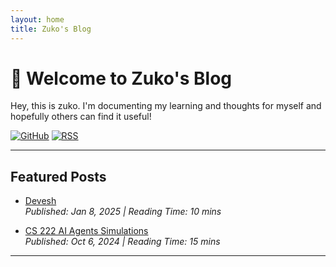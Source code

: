 ```yaml
---
layout: home
title: Zuko's Blog
---
```


# 👋 Welcome to Zuko's Blog

Hey, this is zuko. I'm documenting my learning and thoughts for myself and hopefully others can find it useful! 

[![GitHub](https://img.icons8.com/ios-filled/50/github)](https://github.com/CuriousCaliBoi) 
[![RSS](https://img.icons8.com/ios-filled/50/rss)](rss.xml)

---

## Featured Posts

- [Devesh](./posts/devesh)  
  *Published: Jan 8, 2025 | Reading Time: 10 mins*

- [CS 222 AI Agents Simulations](./posts/cs_222_ai_agents_simulations)  
  *Published: Oct 6, 2024 | Reading Time: 15 mins*

---